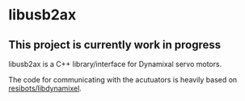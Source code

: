 # libusb2ax

## This project is currently work in progress

libusb2ax is a C++ library/interface for Dynamixal servo motors.

The code for communicating with the acutuators is heavily based on [resibots/libdynamixel](https://github.com/resibots/libdynamixel).